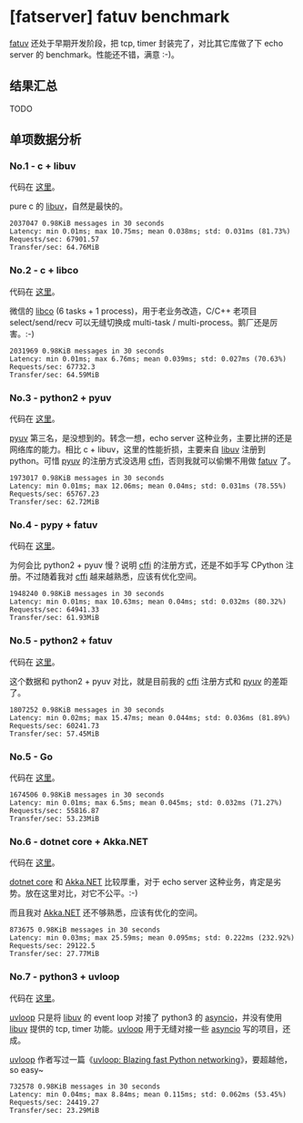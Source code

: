 # [fatserver] fatuv benchmark

[fatuv][1] 还处于早期开发阶段，把 tcp, timer 封装完了，对比其它库做了下 echo server 的 benchmark。性能还不错，满意 :-)。


## 结果汇总

TODO


## 单项数据分析

### No.1 - c + libuv

代码在 [这里][4]。

pure c 的 [libuv][3]，自然是最快的。

```
2037047 0.98KiB messages in 30 seconds
Latency: min 0.01ms; max 10.75ms; mean 0.038ms; std: 0.031ms (81.73%)
Requests/sec: 67901.57
Transfer/sec: 64.76MiB
```

### No.2 - c + libco

代码在 [这里][5]。

微信的 [libco][2] (6 tasks + 1 process)，用于老业务改造，C/C++ 老项目 select/send/recv 可以无缝切换成 multi-task / multi-process。鹅厂还是厉害。:-)

```
2031969 0.98KiB messages in 30 seconds
Latency: min 0.01ms; max 6.76ms; mean 0.039ms; std: 0.027ms (70.63%)
Requests/sec: 67732.3
Transfer/sec: 64.59MiB
```

### No.3 - python2 + pyuv

代码在 [这里][8]。

[pyuv][6] 第三名，是没想到的。转念一想，echo server 这种业务，主要比拼的还是网络库的能力。相比 c + libuv，这里的性能折损，主要来自 [libuv][3] 注册到 python。可惜 [pyuv][6] 的注册方式没选用 [cffi][13]，否则我就可以偷懒不用做 [fatuv][1] 了。

```
1973017 0.98KiB messages in 30 seconds
Latency: min 0.01ms; max 12.06ms; mean 0.04ms; std: 0.031ms (78.55%)
Requests/sec: 65767.23
Transfer/sec: 62.72MiB
```

### No.4 - pypy + fatuv

代码在 [这里][7]。

为何会比 python2 + pyuv 慢？说明 [cffi][13] 的注册方式，还是不如手写 CPython 注册。不过随着我对 [cffi][13] 越来越熟悉，应该有优化空间。

```
1948240 0.98KiB messages in 30 seconds
Latency: min 0.01ms; max 10.63ms; mean 0.04ms; std: 0.032ms (80.32%)
Requests/sec: 64941.33
Transfer/sec: 61.93MiB
```

### No.5 - python2 + fatuv

代码在 [这里][7]。

这个数据和 python2 + pyuv 对比，就是目前我的 [cffi][13] 注册方式和 [pyuv][6] 的差距了。

```
1807252 0.98KiB messages in 30 seconds
Latency: min 0.02ms; max 15.47ms; mean 0.044ms; std: 0.036ms (81.89%)
Requests/sec: 60241.73
Transfer/sec: 57.45MiB
```

### No.5 - Go

代码在 [这里][9]。

```
1674506 0.98KiB messages in 30 seconds
Latency: min 0.01ms; max 6.5ms; mean 0.045ms; std: 0.032ms (71.27%)
Requests/sec: 55816.87
Transfer/sec: 53.23MiB
```

### No.6 - dotnet core + Akka.NET

代码在 [这里][15]。

[dotnet core][15] 和 [Akka.NET][14] 比较厚重，对于 echo server 这种业务，肯定是劣势。放在这里对比，对它不公平。:-)

而且我对 [Akka.NET][14] 还不够熟悉，应该有优化的空间。

```
873675 0.98KiB messages in 30 seconds
Latency: min 0.03ms; max 25.59ms; mean 0.095ms; std: 0.222ms (232.92%)
Requests/sec: 29122.5
Transfer/sec: 27.77MiB
```

### No.7 - python3 + uvloop

代码在 [这里][10]。

[uvloop][12] 只是将 [libuv][3] 的 event loop 对接了 python3 的 [asyncio][13]，并没有使用 [libuv][3] 提供的 tcp, timer 功能。[uvloop][12] 用于无缝对接一些 [asyncio][13] 写的项目，还成。

[uvloop][12] 作者写过一篇《[uvloop: Blazing fast Python networking][11]》，要超越他，so easy~

```
732578 0.98KiB messages in 30 seconds
Latency: min 0.04ms; max 8.84ms; mean 0.115ms; std: 0.062ms (53.45%)
Requests/sec: 24419.27
Transfer/sec: 23.29MiB
```


[1]:https://github.com/kasicass/fatuv
[2]:https://github.com/Tencent/libco
[3]:http://libuv.org/
[4]:https://github.com/kasicass/fatbench/blob/master/servers/c-libuv-echo.c
[5]:https://github.com/Tencent/libco/blob/master/example_echosvr.cpp
[6]:https://github.com/saghul/pyuv
[7]:https://github.com/kasicass/fatuv/blob/master/examples/04-tcp-echo-server.py
[8]:https://github.com/kasicass/fatbench/blob/master/servers/uv-echo.py
[9]:https://github.com/kasicass/fatbench/blob/master/servers/goecho.go
[10]:https://github.com/kasicass/fatbench/blob/master/servers/asyncioecho.py
[11]:https://magic.io/blog/uvloop-blazing-fast-python-networking/
[12]:https://github.com/MagicStack/uvloop
[13]:https://docs.python.org/3/library/asyncio.html
[14]:http://getakka.net/
[15]:https://github.com/kasicass/kasicass/tree/master/akka.net/echosvr
